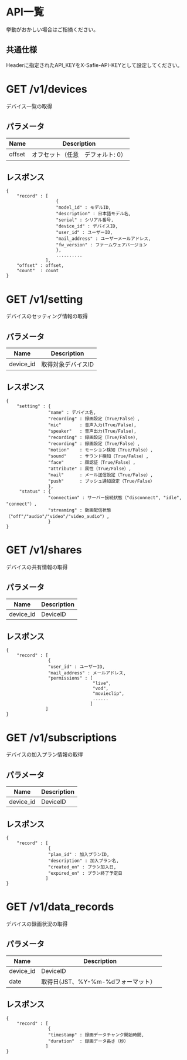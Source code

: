 # API一覧

挙動がおかしい場合はご指摘ください。

## 共通仕様

Headerに指定されたAPI_KEYをX-Safie-API-KEYとして設定してください。


# GET /v1/devices

デバイス一覧の取得

## パラメータ

| Name   | Description                   |
|--------|-------------------------------|
| offset | オフセット（任意　デフォルト: 0）  |

## レスポンス
```
{
    "record" : [
                   {
                   "model_id" : モデルID,
                   "description" : 日本語モデル名,
                   "serial" : シリアル番号,
                   "device_id" : デバイスID,
                   "user_id" : ユーザーID,
                   "mail_address" : ユーザーメールアドレス,
                   "fw_version" : ファームウェアバージョン
                   },
                   ..........
               ],
    "offset" : offset,
    "count"  : count
}
```



# GET /v1/setting

デバイスのセッティング情報の取得

## パラメータ

| Name      | Description                   |
|-----------|-------------------------------|
| device_id | 取得対象デバイスID              |

## レスポンス
```
{
    "setting" : {
                "name" : デバイス名,
                "recording" : 録画設定（True/False）,
                "mic"       : 音声入力(True/False),
                "speaker"   : 音声出力(True/False),
                "recording" : 録画設定（True/False),
                "recording" : 録画設定（True/False）,
                "motion"    : モーション検知（True/False）,
                "sound"     : サウンド検知（True/False）,
                "face"      : 顔認証（True/False）,
                "attribute" : 属性（True/False）,
                "mail"      : メール送信設定（True/False）,
                "push"      : プッシュ通知設定（True/False）
                },
     "status" : {
                "connection" : サーバー接続状態（"disconnect", "idle", "connect"）,
                "streaming" : 動画配信状態（"off"/"audio"/"video"/"video_audio"）,
                }
}
```

# GET /v1/shares

デバイスの共有情報の取得

## パラメータ

| Name      | Description                   |
|-----------|-------------------------------|
| device_id | DeviceID                      |

## レスポンス
```
{
    "record" : [
                {
                "user_id" : ユーザーID,
                "mail_address" : メールアドレス,
                "permissions" : [
                                 "live",
                                 "vod",
                                 "movieclip",
                                 ......
                                ]
               ]
}
```

# GET /v1/subscriptions

デバイスの加入プラン情報の取得

## パラメータ

| Name      | Description                   |
|-----------|-------------------------------|
| device_id | DeviceID                      |

## レスポンス
```
{
    "record" : [
                {
                "plan_id" : 加入プランID,
                "description" : 加入プラン名,
                "created_on" : プラン加入日,
                "expired_on" : プラン終了予定日
               ]
}
```


# GET /v1/data_records

デバイスの録画状況の取得

## パラメータ

| Name      | Description                   |
|-----------|-------------------------------|
| device_id | DeviceID                      |
| date      | 取得日(JST、%Y-%m-%dフォーマット）　|

## レスポンス
```
{
    "record" : [
                {
                "timestamp" : 録画データチャンク開始時間,
                "duration"  : 録画データ長さ（秒）
               ]
}
```

